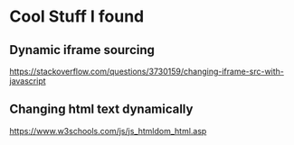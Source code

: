 # Cool Stuff I found

## Dynamic iframe sourcing
https://stackoverflow.com/questions/3730159/changing-iframe-src-with-javascript

## Changing html text dynamically
https://www.w3schools.com/js/js_htmldom_html.asp

